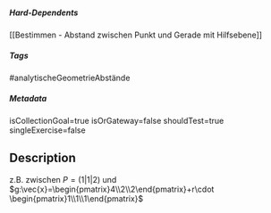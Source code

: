 ##### Hard-Dependents
[[Bestimmen - Abstand zwischen Punkt und Gerade mit Hilfsebene]]
##### Tags
#analytischeGeometrieAbstände
##### Metadata
isCollectionGoal=true
isOrGateway=false
shouldTest=true
singleExercise=false
## Description
z.B. zwischen $P=(1|1|2)$ und $g:\vec{x}=\begin{pmatrix}4\\2\\2\end{pmatrix}+r\cdot \begin{pmatrix}1\\1\\1\end{pmatrix}$ 

